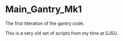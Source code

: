 # Main_Gantry_Mk1
The first itteration of the gantry code. 

This is a very old set of scripts from my time at SJSU. 
